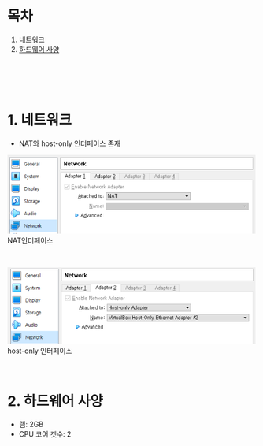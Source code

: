 # 목차
1. [네트워크](#네트워크)
2. [하드웨어 사양](#하드웨어)

# <br>

# 1. 네트워크 <a name="네트워크"></a>
* NAT와 host-only 인터페이스 존재
  
![](../imgs/guest_nat_interface.png)
<br>NAT인터페이스

<br>

![](../imgs/guest_bridge.png)
<br>host-only  인터페이스

<br>

# 2. 하드웨어 사양 <a name="하드웨어"></a>
* 램: 2GB
* CPU 코어 갯수: 2